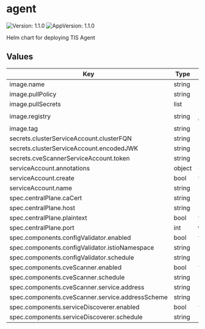 # agent

![Version: 1.1.0](https://img.shields.io/badge/Version-1.1.0-informational?style=flat-square) ![AppVersion: 1.1.0](https://img.shields.io/badge/AppVersion-1.1.0-informational?style=flat-square)

Helm chart for deploying TIS Agent

## Values

| Key | Type | Default | Description |
|-----|------|---------|-------------|
| image.name | string | `"agent"` |  |
| image.pullPolicy | string | `"IfNotPresent"` |  |
| image.pullSecrets | list | `[]` |  |
| image.registry | string | `"addon-containers.istio.tetratelabs.com"` |  |
| image.tag | string | `"1.1.0"` |  |
| secrets.clusterServiceAccount.clusterFQN | string | `""` |  |
| secrets.clusterServiceAccount.encodedJWK | string | `""` |  |
| secrets.cveScannerServiceAccount.token | string | `""` |  |
| serviceAccount.annotations | object | `{}` |  |
| serviceAccount.create | bool | `true` |  |
| serviceAccount.name | string | `""` |  |
| spec.centralPlane.caCert | string | `""` |  |
| spec.centralPlane.host | string | `"central"` |  |
| spec.centralPlane.plaintext | bool | `true` |  |
| spec.centralPlane.port | int | `9080` |  |
| spec.components.configValidator.enabled | bool | `true` |  |
| spec.components.configValidator.istioNamespace | string | `"istio-system"` |  |
| spec.components.configValidator.schedule | string | `"@midnight"` |  |
| spec.components.cveScanner.enabled | bool | `true` |  |
| spec.components.cveScanner.schedule | string | `"@midnight"` |  |
| spec.components.cveScanner.service.address | string | `"tis.tetrate.io:443/api"` |  |
| spec.components.cveScanner.service.addressScheme | string | `"https"` |  |
| spec.components.serviceDiscoverer.enabled | bool | `true` |  |
| spec.components.serviceDiscoverer.schedule | string | `"@every 10s"` |  |

